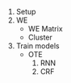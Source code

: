 1. Setup
2. WE
    - WE Matrix
    - Cluster
3. Train models
    - OTE
        1. RNN
        2. CRF

